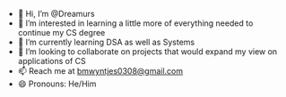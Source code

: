 - 👋 Hi, I’m @Dreamurs
- 👀 I’m interested in learning a little more of everything needed to continue my CS degree
- 🌱 I’m currently learning DSA as well as Systems
- 💞️ I’m looking to collaborate on projects that would expand my view on applications of CS
- 📫 Reach me at bmwyntjes0308@gmail.com
- 😄 Pronouns: He/Him


<!---
Dreamurs/Dreamurs is a ✨ special ✨ repository because its `README.md` (this file) appears on your GitHub profile.
You can click the Preview link to take a look at your changes.
--->
